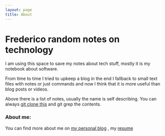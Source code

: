 ```yaml
---
layout: page
title: About
---
```

# Frederico random notes on technology

I am using this space to save my notes about tech stuff, mostly it is my notebook about software. 

From time to time I tried to upkeep a blog in the end I fallback to small text files with notes or just commands and now I think that it is more useful than blog posts or videos. 

Above there is a list of notes, usually the name is self describing. You can always [git clone this](https://github.com/fredericorecsky/fredericorecsky.github.io.git) and git grep the contents.

### About me:

You can find more about me on [my personal blog](https://frederico.me) , my [resume](resume.html)